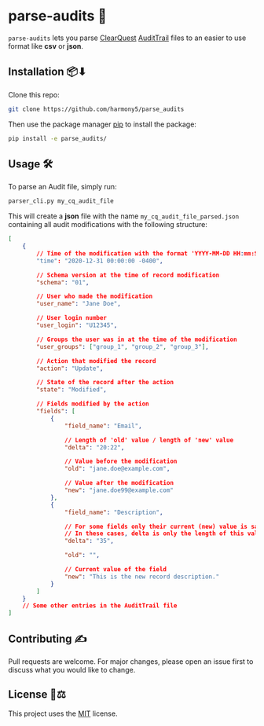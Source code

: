# parse-audits 📑

`parse-audits` lets you parse [ClearQuest](https://www.ibm.com/products/rational-clearquest) [AuditTrail](https://www.ibm.com/support/pages/ibm-rational-clearquest-audittrail-esignature-packages-user-guide) files to an easier to use format like **csv** or **json**.

## Installation 📦⬇

Clone this repo:

```bash
git clone https://github.com/harmony5/parse_audits
```

Then use the package manager [pip](https://pip.pypa.io/en/stable/) to install the package:

```bash
pip install -e parse_audits/
```

## Usage 🛠

To parse an Audit file, simply run:

```bash
parser_cli.py my_cq_audit_file
```

This will create a **json** file with the name `my_cq_audit_file_parsed.json` containing all audit modifications with the following structure:

```json
[
    {
        // Time of the modification with the format 'YYYY-MM-DD HH:mm:SS [+-]HHmm'
        "time": "2020-12-31 00:00:00 -0400",

        // Schema version at the time of record modification
        "schema": "01",

        // User who made the modification
        "user_name": "Jane Doe",

        // User login number
        "user_login": "U12345",

        // Groups the user was in at the time of the modification
        "user_groups": ["group_1", "group_2", "group_3"],

        // Action that modified the record
        "action": "Update",

        // State of the record after the action
        "state": "Modified",

        // Fields modified by the action
        "fields": [
            {
                "field_name": "Email",

                // Length of 'old' value / length of 'new' value
                "delta": "20:22",

                // Value before the modification
                "old": "jane.doe@example.com",

                // Value after the modification
                "new": "jane.doe99@example.com"
            },
            {
                "field_name": "Description",

                // For some fields only their current (new) value is saved.
                // In these cases, delta is only the length of this value
                "delta": "35",

                "old": "",

                // Current value of the field
                "new": "This is the new record description."
            }
        ]
    }
    // Some other entries in the AuditTrail file
]
```

## Contributing ✍

Pull requests are welcome. For major changes, please open an issue first to discuss what you would like to change.

## License 📜⚖

This project uses the [MIT](https://choosealicense.com/licenses/mit/) license.
